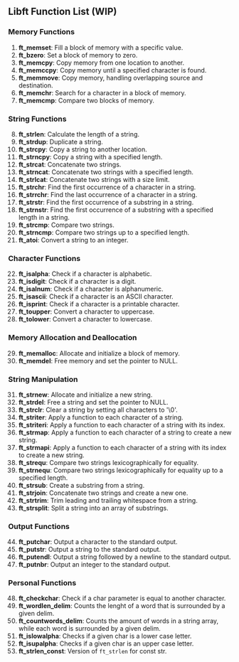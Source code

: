 ## Libft Function List (WIP)

### Memory Functions
1. **ft_memset**: Fill a block of memory with a specific value.
2. **ft_bzero**: Set a block of memory to zero.
3. **ft_memcpy**: Copy memory from one location to another.
4. **ft_memccpy**: Copy memory until a specified character is found.
5. **ft_memmove**: Copy memory, handling overlapping source and destination.
6. **ft_memchr**: Search for a character in a block of memory.
7. **ft_memcmp**: Compare two blocks of memory.

### String Functions
8. **ft_strlen**: Calculate the length of a string.
9. **ft_strdup**: Duplicate a string.
10. **ft_strcpy**: Copy a string to another location.
11. **ft_strncpy**: Copy a string with a specified length.
12. **ft_strcat**: Concatenate two strings.
13. **ft_strncat**: Concatenate two strings with a specified length.
14. **ft_strlcat**: Concatenate two strings with a size limit.
15. **ft_strchr**: Find the first occurrence of a character in a string.
16. **ft_strrchr**: Find the last occurrence of a character in a string.
17. **ft_strstr**: Find the first occurrence of a substring in a string.
18. **ft_strnstr**: Find the first occurrence of a substring with a specified length in a string.
19. **ft_strcmp**: Compare two strings.
20. **ft_strncmp**: Compare two strings up to a specified length.
21. **ft_atoi**: Convert a string to an integer.

### Character Functions
22. **ft_isalpha**: Check if a character is alphabetic.
23. **ft_isdigit**: Check if a character is a digit.
24. **ft_isalnum**: Check if a character is alphanumeric.
25. **ft_isascii**: Check if a character is an ASCII character.
26. **ft_isprint**: Check if a character is a printable character.
27. **ft_toupper**: Convert a character to uppercase.
28. **ft_tolower**: Convert a character to lowercase.

### Memory Allocation and Deallocation
29. **ft_memalloc**: Allocate and initialize a block of memory.
30. **ft_memdel**: Free memory and set the pointer to NULL.

### String Manipulation
31. **ft_strnew**: Allocate and initialize a new string.
32. **ft_strdel**: Free a string and set the pointer to NULL.
33. **ft_strclr**: Clear a string by setting all characters to '\0'.
34. **ft_striter**: Apply a function to each character of a string.
35. **ft_striteri**: Apply a function to each character of a string with its index.
36. **ft_strmap**: Apply a function to each character of a string to create a new string.
37. **ft_strmapi**: Apply a function to each character of a string with its index to create a new string.
38. **ft_strequ**: Compare two strings lexicographically for equality.
39. **ft_strnequ**: Compare two strings lexicographically for equality up to a specified length.
40. **ft_strsub**: Create a substring from a string.
41. **ft_strjoin**: Concatenate two strings and create a new one.
42. **ft_strtrim**: Trim leading and trailing whitespace from a string.
43. **ft_strsplit**: Split a string into an array of substrings.

### Output Functions
44. **ft_putchar**: Output a character to the standard output.
45. **ft_putstr**: Output a string to the standard output.
46. **ft_putendl**: Output a string followed by a newline to the standard output.
47. **ft_putnbr**: Output an integer to the standard output.

### Personal Functions
48. **ft_checkchar**: Check if a char parameter is equal to another character.
49. **ft_wordlen_delim**: Counts the lenght of a word that is surrounded by a given delim.
50. **ft_countwords_delim**: Counts the amount of words in a string array, while each word is surrounded by a given delim.
51. **ft_islowalpha**: Checks if a given char is a lower case letter.
52. **ft_isupalpha**: Checks if a given char is an upper case letter.
53. **ft_strlen_const**: Version of `ft_strlen` for const str.